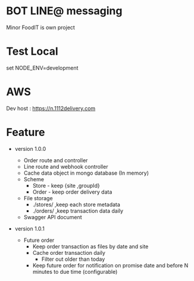 # BOT LINE@ messaging
 Minor FoodIT is own project

# Test Local
 set NODE_ENV=development

# AWS
 Dev host : https://n.1112delivery.com
 
# Feature
 * version 1.0.0
      * Order route and controller
      * Line route and webhook controller
      * Cache data object in mongo database (In memory)
      * Scheme 
         * Store - keep {site ,groupId}
         * Order - keep order delivery data 
      * File storage
         * ./stores/  ,keep each store metadata
         * ./orders/  ,keep transaction data daily 
      * Swagger API document

 * version 1.0.1
      * Future order
        * Keep order transaction as files by date and site
        * Cache order transaction daily 
            * Filter out older than today
        * Keep future order for notification on promise date and before N minutes to due time (configurable)  
      
 
      